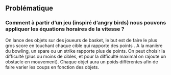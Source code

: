 ## Problématique

### Comment à partir d’un jeu (inspiré d’angry birds) nous pouvons appliquer les équations horaires de la vitesse ?


On lance des objets sur des joueurs de basket, le but est de faire le plus gros score en touchant chaque cible qui rapporte des points . 
A la manière du bowling, un spare ou un strike rapporte plus de points. 
On peut choisir la difficulté (plus ou moins de cibles, et pour la difficulté maximal on rajoute  un obstacle en mouvement). 
Chaque objet aura un poids différentes afin de faire varier les coups en fonction des objets. 

